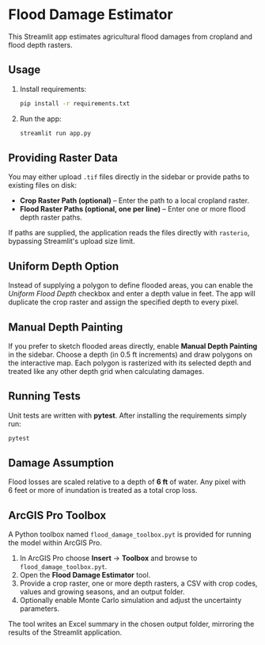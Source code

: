 # Flood Damage Estimator

This Streamlit app estimates agricultural flood damages from cropland and flood depth rasters.

## Usage

1. Install requirements:
   ```bash
   pip install -r requirements.txt
   ```
2. Run the app:
   ```bash
   streamlit run app.py
   ```

## Providing Raster Data

You may either upload `.tif` files directly in the sidebar or provide paths to existing files on disk:

- **Crop Raster Path (optional)** – Enter the path to a local cropland raster.
- **Flood Raster Paths (optional, one per line)** – Enter one or more flood depth raster paths.

If paths are supplied, the application reads the files directly with `rasterio`, bypassing Streamlit's upload size limit.

## Uniform Depth Option

Instead of supplying a polygon to define flooded areas, you can enable the *Uniform Flood Depth* checkbox and enter a depth value in feet. The app will duplicate the crop raster and assign the specified depth to every pixel.

## Manual Depth Painting

If you prefer to sketch flooded areas directly, enable **Manual Depth Painting** in the sidebar. Choose a depth (in 0.5&nbsp;ft increments) and draw polygons on the interactive map. Each polygon is rasterized with its selected depth and treated like any other depth grid when calculating damages.


## Running Tests

Unit tests are written with **pytest**. After installing the requirements simply run:

```bash
pytest
```

## Damage Assumption

Flood losses are scaled relative to a depth of **6&nbsp;ft** of water. Any pixel with 6&nbsp;feet or more of inundation is treated as a total crop loss.

## ArcGIS Pro Toolbox

A Python toolbox named `flood_damage_toolbox.pyt` is provided for running the model within ArcGIS Pro.

1. In ArcGIS Pro choose **Insert** → **Toolbox** and browse to `flood_damage_toolbox.pyt`.
2. Open the **Flood Damage Estimator** tool.
3. Provide a crop raster, one or more depth rasters, a CSV with crop codes, values and growing seasons, and an output folder.
4. Optionally enable Monte Carlo simulation and adjust the uncertainty parameters.

The tool writes an Excel summary in the chosen output folder, mirroring the results of the Streamlit application.
